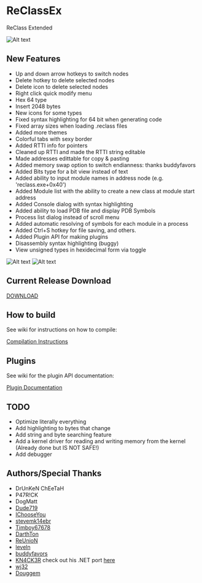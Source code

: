 # ReClassEx

ReClass Extended

![Alt text](https://i.gyazo.com/485c87c45a4eae9af08d5412c5844be3.png "ReClass")

## New Features
- Up and down arrow hotkeys to switch nodes
- Delete hotkey to delete selected nodes
- Delete icon to delete selected nodes
- Right click quick modify menu
- Hex 64 type
- Insert 2048 bytes
- New icons for some types
- Fixed syntax highlighting for 64 bit when generating code
- Fixed array sizes when loading .reclass files
- Added more themes
- Colorful tabs with sexy border
- Added RTTI info for pointers
- Cleaned up RTTI and made the RTTI string editable
- Made addresses edittable for copy & pasting
- Added memory swap option to switch endianness: thanks buddyfavors
- Added Bits type for a bit view instead of text
- Added ability to input module names in address node (e.g. 'reclass.exe+0x40')
- Added Module list with the ability to create a new class at module start address
- Added Console dialog with syntax highlighting
- Added ability to load PDB file and display PDB Symbols
- Process list dialog instead of scroll menu
- Added automatic resolving of symbols for each module in a process
- Added Ctrl+S hotkey for file saving, and others.
- Added Plugin API for making plugins
- Disassembly syntax highlighting (buggy)
- View unsigned types in hexidecimal form via toggle

![Alt text](http://i.imgur.com/W6ytfG6.png "Automatic symbol resolving")
![Alt text](http://i.imgur.com/hBNyEFG.png "ReClass")

## Current Release Download

[DOWNLOAD](https://github.com/dude719/Reclass-2016/releases)

## How to build

See wiki for instructions on how to compile:

[Compilation Instructions](https://github.com/dude719/Reclass-2016/wiki/Compiling-ReClass-2016)

## Plugins

See wiki for the plugin API documentation:

[Plugin Documentation](https://github.com/dude719/Reclass-2016/wiki/Creating-ReClass-plugins)

## TODO
- Optimize literally everything
- Add highlighting to bytes that change
- Add string and byte searching feature
- Add a kernel driver for reading and writing memory from the kernel (Already done but IS NOT SAFE!)
- Add debugger

## Authors/Special Thanks
- DrUnKeN ChEeTaH
- P47R!CK
- DogMatt
- [Dude719](https://github.com/dude719)
- [IChooseYou](https://github.com/IChooseYou)
- [stevemk14ebr](https://github.com/stevemk14ebr)
- [Timboy67678](https://github.com/Timboy67678)
- [DarthTon](https://github.com/DarthTon)
- [ReUnioN](https://github.com/ReUnioN)
- [leveln](https://github.com/levelnuc)
- [buddyfavors](https://github.com/buddyfavors)
- [KN4CK3R](https://github.com/KN4CK3R) check out his .NET port [here](https://github.com/KN4CK3R/ReClass.NET)
- [wj32](https://github.com/wj32)
- [Douggem](https://github.com/Douggem)
